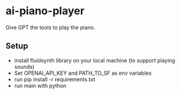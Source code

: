 # ai-piano-player

Give GPT the tools to play the piano.

## Setup

- install fluidsynth library on your local machine (to support playing sounds)
- Set OPENAI_API_KEY and PATH_TO_SF as env variables
- run pip install -r requirements.txt
- run main with python
